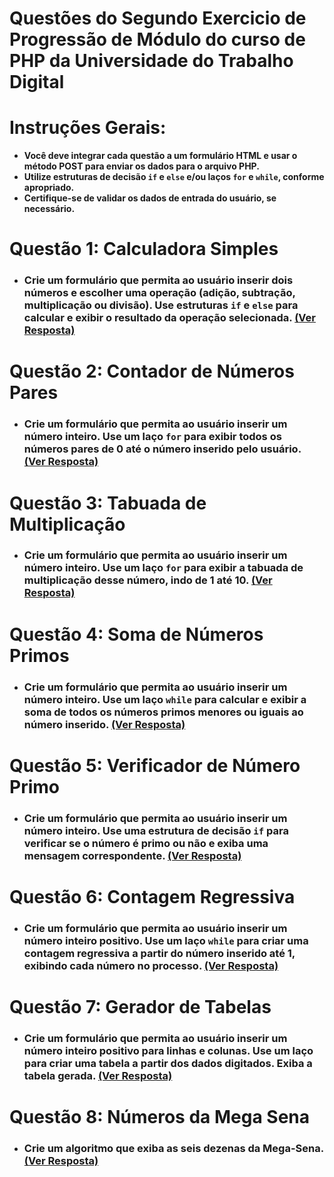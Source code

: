 # Questões do Segundo Exercicio de Progressão de Módulo do curso de PHP da Universidade do Trabalho Digital

# Instruções Gerais:
- **Você deve integrar cada questão a um formulário HTML e usar o método POST para enviar os dados para o arquivo PHP.**
- **Utilize estruturas de decisão `if` e `else` e/ou laços `for` e `while`, conforme apropriado.**
- **Certifique-se de validar os dados de entrada do usuário, se necessário.**

# Questão 1: Calculadora Simples
- ### **Crie um formulário que permita ao usuário inserir dois números e escolher uma operação (adição, subtração, multiplicação ou divisão). Use estruturas `if` e `else` para calcular e exibir o resultado da operação selecionada. [(Ver Resposta)](https://github.com/jonas-holanda/exercicios2-php/blob/main/questao1.php)**

# Questão 2: Contador de Números Pares
- ### **Crie um formulário que permita ao usuário inserir um número inteiro. Use um laço `for` para exibir todos os números pares de 0 até o número inserido pelo usuário. [(Ver Resposta)](https://github.com/jonas-holanda/exercicios2-php/blob/main/questao2.php)**

# Questão 3: Tabuada de Multiplicação
- ### **Crie um formulário que permita ao usuário inserir um número inteiro. Use um laço `for` para exibir a tabuada de multiplicação desse número, indo de 1 até 10. [(Ver Resposta)](https://github.com/jonas-holanda/exercicios2-php/blob/main/questao3.php)**

# Questão 4: Soma de Números Primos
- ### **Crie um formulário que permita ao usuário inserir um número inteiro. Use um laço `while` para calcular e exibir a soma de todos os números primos menores ou iguais ao número inserido. [(Ver Resposta)](https://github.com/jonas-holanda/exercicios2-php/blob/main/questao4.php)**

# Questão 5: Verificador de Número Primo
- ### **Crie um formulário que permita ao usuário inserir um número inteiro. Use uma estrutura de decisão `if` para verificar se o número é primo ou não e exiba uma mensagem correspondente. [(Ver Resposta)](https://github.com/jonas-holanda/exercicios2-php/blob/main/questao5.php)**

# Questão 6: Contagem Regressiva
- ### **Crie um formulário que permita ao usuário inserir um número inteiro positivo. Use um laço `while` para criar uma contagem regressiva a partir do número inserido até 1, exibindo cada número no processo. [(Ver Resposta)](https://github.com/jonas-holanda/exercicios2-php/blob/main/questao6.php)**

# Questão 7: Gerador de Tabelas
- ### **Crie um formulário que permita ao usuário inserir um número inteiro positivo para linhas e colunas. Use um laço para criar uma tabela a partir dos dados digitados. Exiba a tabela gerada. [(Ver Resposta)](https://github.com/jonas-holanda/exercicios2-php/blob/main/questao7.php)**

# Questão 8: Números da Mega Sena
- ### **Crie um algoritmo que exiba as seis dezenas da Mega-Sena. [(Ver Resposta)](https://github.com/jonas-holanda/exercicios2-php/blob/main/questao8.php)**
